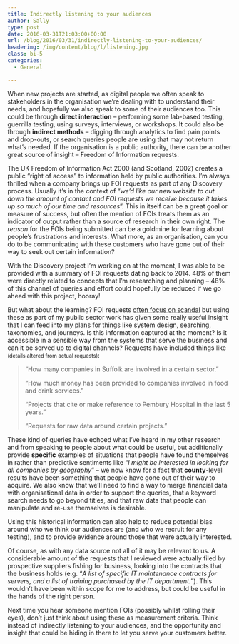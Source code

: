 ```yaml
---
title: Indirectly listening to your audiences
author: Sally
type: post
date: 2016-03-31T21:03:00+00:00
url: /blog/2016/03/31/indirectly-listening-to-your-audiences/
headerimg: /img/content/blog/l/listening.jpg
class: bi-5
categories:
  - General

---
```

<p class="lede">
  When new projects are started, as digital people we often speak to stakeholders in the organisation we’re dealing with to understand their needs, and hopefully we also speak to some of their audiences too. This could be through <strong>direct interaction</strong> &#8211; performing some lab-based testing, guerrilla testing, using surveys, interviews, or workshops. It could also be through <strong>indirect methods</strong> &#8211; digging through analytics to find pain points and drop-outs, or search queries people are using that may not return what&#8217;s needed. If the organisation is a public authority, there can be another great source of insight &#8211; Freedom of Information requests.
</p>

The UK Freedom of Information Act 2000 (and Scotland, 2002) creates a public “right of access” to information held by public authorities. I’m always thrilled when a company brings up FOI requests as part of any Discovery process. Usually it’s in the context of “_we’d like our new website to cut down the amount of contact and FOI requests we receive because it takes up so much of our time and resources_”. This in itself can be a great goal or measure of success, but often the mention of FOIs treats them as an indicator of output rather than a source of research in their own right. The _reason_ for the FOIs being submitted can be a goldmine for learning about people’s frustrations and interests. What more, as an organisation, can you do to be communicating with these customers who have gone out of their way to seek out certain information?

With the Discovery project I’m working on at the moment, I was able to be provided with a summary of FOI requests dating back to 2014. 48% of them were directly related to concepts that I’m researching and planning &#8211; 48% of this channel of queries and effort could hopefully be reduced if we go ahead with this project, hooray!

But what about the learning? FOI requests <a href="https://en.wikipedia.org/wiki/Freedom_of_Information_Act_2000#Facts_revealed_by_the_act" rel="external">often focus on scandal</a> but using these as part of my public sector work has given some really useful insight that I can feed into my plans for things like system design, searching, taxonomies, and journeys. Is this information captured at the moment? Is it accessible in a sensible way from the systems that serve the business and can it be served up to digital channels? Requests have included things like <small>(details altered from actual requests)</small>:

> “How many companies in Suffolk are involved in a certain sector.”
>
> “How much money has been provided to companies involved in food and drink services.”
>
> “Projects that cite or make reference to Pembury Hospital in the last 5 years.”
>
> “Requests for raw data around certain projects.”

These kind of queries have echoed what I&#8217;ve heard in my other research and from speaking to people about what could be useful, but additionally provide **specific** examples of situations that people have found themselves in rather than predictive sentiments like “_I might be interested in looking for all companies by geography_” &#8211; we now know for a fact that **county**-level results have been something that people have gone out of their way to acquire. We also know that we’ll need to find a way to merge financial data with organisational data in order to support the queries, that a keyword search needs to go beyond titles, and that raw data that people can manipulate and re-use themselves is desirable.

Using this historical information can also help to reduce potential bias around who we think our audiences are (and who we recruit for any testing), and to provide evidence around those that were actually interested.

Of course, as with any data source not all of it may be relevant to us. A considerable amount of the requests that I reviewed were actually filed by prospective suppliers fishing for business, looking into the contracts that the business holds (e.g. “_A list of specific IT maintenance contracts for servers, and a list of training purchased by the IT department._”). This wouldn’t have been within scope for me to address, but could be useful in the hands of the right person.

Next time you hear someone mention FOIs (possibly whilst rolling their eyes), don’t just think about using these as measurement criteria. Think instead of indirectly listening to your audiences, and the opportunity and insight that could be hiding in there to let you serve your customers better.
